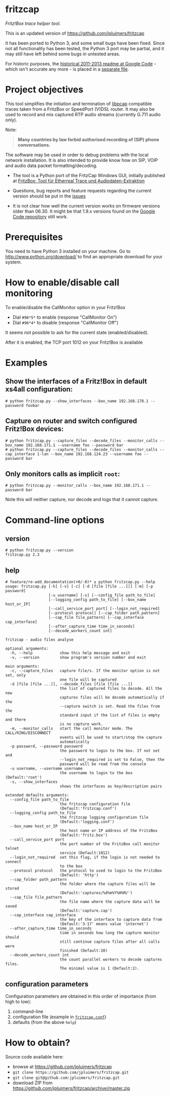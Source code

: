 fritzcap
========

*Fritz!Box trace helper tool*.

This is an updated version of https://github.com/jpluimers/fritzcap

It has been ported to Python 3, and some small bugs have been fixed.
Since not all functionality has been tested, the Python 3 port may be partial,
and it may still have left behind some bugs in untested areas.

For historic purposes, the [historical 2011-2013 readme at Google Code](https://code.google.com/archive/p/fritzcap/) - which isn't accurate any more - is placed in a [separate file](GoogleCode-README.md).

# Project objectives

This tool simplifies the initiation and termination of [libpcap](https://github.com/the-tcpdump-group/libpcap) compatible traces taken from a FritzBox or SpeedPort (V)DSL router. It may also be used to record and mix captured RTP audio streams (currently G.711 audio only).

Note:

> **Many countries by law forbid authorised recording of (SIP) phone conversations.**

The software may be used in order to debug problems with the local network installation. It is also intended to provide know how on SIP, VOIP and audio data packet formatting/decoding.

- The tool is a Python port of the FritzCap Windows GUI, initially published at [FritzBox: Tool für Etherreal Trace und Audiodaten-Extraktion](http://www.ip-phone-forum.de/showthread.php?t=129725)

- Questions, bug reports and feature requests regarding the current version should be put in the [issues](issues)

- It is not clear how well the current version works on firmware versions older than 06.30. It might be that 1.9.x versions found on the [Google Code repository](https://code.google.com/archive/p/fritzcap/) still work.

# Prerequisites

You need to have Python 3 installed on your machine. Go to http://www.python.org/download/ to find an appropriate download for your system.

# How to enable/disable call monitoring

To enable/disable the CallMonitor option in your Fritz!Box

- Dial `#96*5*` to enable (response "CallMonitor On")
- Dial `#96*4*` to disable (response "CallMonitor Off")

It seems not possible to ask for the current state (enabled/disabled).

After it is enabled, the TCP port 1012 on your Fritz!Box is available

# Examples

## Show the interfaces of a Fritz!Box in default xs4all configuration:

```
# python fritzcap.py --show_interfaces --box_name 192.168.178.1 --password foobar
```

## Capture on router and switch configured Fritz!Box devices:

```
# python fritzcap.py --capture_files --decode_files --monitor_calls --box_name 192.168.171.1 --username foo --password bar
# python fritzcap.py --capture_files --decode_files --monitor_calls --cap_interface 1-lan --box_name 192.168.124.23 --username foo --password bar
```

## Only monitors calls as implicit `root`:

```
# python fritzcap.py --monitor_calls --box_name 192.168.171.1 --password bar
```

Note this will neither capture, nor decode and logs that it cannot capture.

# Command-line options

## version

```
# python fritzcap.py --version
fritzcap.py 2.3
```

## help

```
# feature/re-add_documentation(+0/-0)* ± python fritzcap.py --help
usage: fritzcap.py [-h] [-v] [-c] [-d [file [file ...]]] [-m] [-p password]
                   [-u username] [-s] [--config_file path_to_file]
                   [--logging_config path_to_file] [--box_name host_or_IP]
                   [--call_service_port port] [--login_not_required]
                   [--protocol protocol] [--cap_folder path_pattern]
                   [--cap_file file_pattern] [--cap_interface cap_interface]
                   [--after_capture_time time_in_seconds]
                   [--decode_workers_count int]

fritzcap - audio files analyse

optional arguments:
  -h, --help            show this help message and exit
  -v, --version         show program's version number and exit

main arguments:
  -c, --capture_files   capture file/s. If the monitor option is not set, only
                        one file will be captured
  -d [file [file ...]], --decode_files [file [file ...]]
                        the list of captured files to decode. All the new
                        captures files will be decode automatically if the
                        --capture switch is set. Read the files from the
                        standard input if the list of files is empty and there
                        is no capture work.
  -m, --monitor_calls   start the call monitor mode. The CALL/RING/DISCONNECT
                        events will be used to start/stop the capture
                        automatically
  -p password, --password password
                        the password to login to the box. If not set and
                        --login_not_required is set to False, then the
                        password will be read from the console
  -u username, --username username
                        the username to login to the box (Default:'root')
  -s, --show_interfaces
                        shows the interfaces as key/description pairs

extended defaults arguments:
  --config_file path_to_file
                        the fritzcap configuration file
                        (Default:'fritzcap.conf')
  --logging_config path_to_file
                        the fritzcap logging configuration file
                        (Default:'logging.conf')
  --box_name host_or_IP
                        the host name or IP address of the FritzBox
                        (Default:'fritz.box')
  --call_service_port port
                        the port number of the FritzBox call monitor telnet
                        service (Default:1012)
  --login_not_required  set this flag, if the login is not needed to connect
                        to the box
  --protocol protocol   the protocol to used to login to the FritzBox
                        (Default: 'http')
  --cap_folder path_pattern
                        the folder where the capture files will be stored
                        (Default:'captures/%d%m%Y%H%M/')
  --cap_file file_pattern
                        the file name where the capture data will be saved
                        (Default:'capture.cap')
  --cap_interface cap_interface
                        the key of the interface to capture data from
                        (Default:'3-17' means value 'internet')
  --after_capture_time time_in_seconds
                        time in seconds how long the capture monitor should
                        still continue capture files after all calls were
                        finished (Default:10)
  --decode_workers_count int
                        the count parallel workers to decode captures files.
                        The minimal value is 1 (Default:2).
```

## configuration parameters

Configuration parameters are obtained in this order of importance (from high to low):

1. command-line
2. configuration file (example in [`fritzcap.conf`](fritzcap.conf))
3. defaults (from the above `help`)

# How to obtain?

Source code available here:

- browse at https://github.com/jpluimers/fritzcap
- `git clone https://github.com/jpluimers/fritzcap.git`
- `git clone git@github.com:jpluimers/fritzcap.git`
- download ZIP from https://github.com/jpluimers/fritzcap/archive/master.zip
